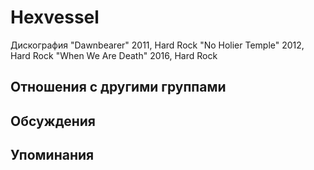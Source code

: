 # Hexvessel

Дискография
"Dawnbearer" 2011, Hard Rock
"No Holier Temple" 2012, Hard Rock
"When We Are Death" 2016, Hard Rock

## Отношения с другими группами


## Обсуждения


## Упоминания

